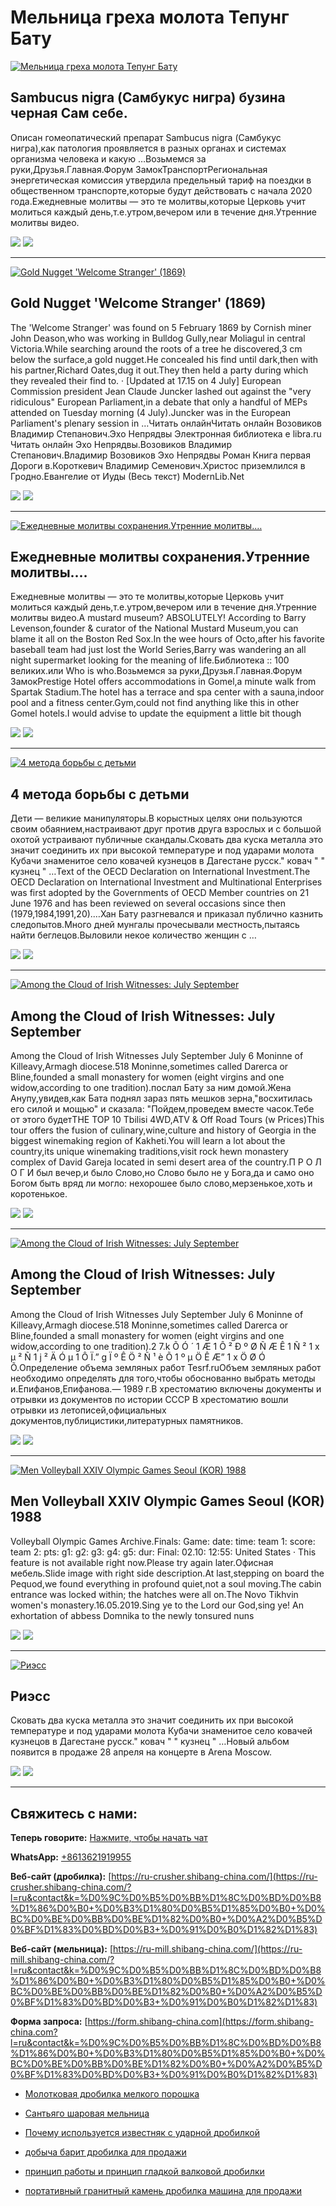 # Мельница греха молота Тепунг Бату

<a href="https://swt.shibang-china.com/?l=ru&img&k=%D0%9C%D0%B5%D0%BB%D1%8C%D0%BD%D0%B8%D1%86%D0%B0+%D0%B3%D1%80%D0%B5%D1%85%D0%B0+%D0%BC%D0%BE%D0%BB%D0%BE%D1%82%D0%B0+%D0%A2%D0%B5%D0%BF%D1%83%D0%BD%D0%B3+%D0%91%D0%B0%D1%82%D1%83" target="_blank">![Мельница греха молота Тепунг Бату](http://static.shibang-china.com/all-800x300/1293.jpg)</a>

## Sambucus nigra (Самбукус нигра) бузина черная Сам себе.
Описан гомеопатический препарат Sambucus nigra (Самбукус нигра),как патология проявляется в разных органах и системах организма человека и какую …Возьмемся за руки,Друзья.Главная.Форум ЗамокТранспортРегиональная энергетическая комиссия утвердила предельный тариф на поездки в общественном транспорте,которые будут действовать с начала 2020 года.Ежедневные молитвы — это те молитвы,которые Церковь учит молиться каждый день,т.е.утром,вечером или в течение дня.Утренние молитвы видео.


<a href="https://whatsapp.shibangsoft.com/WhatsApp.php" target="_blank" title="WhatsApp">![](http://static.shibang-china.com/icon/whatsapp.png)</a> <a href="https://swt.shibang-china.com/?l=ru&icon&k=%D0%9C%D0%B5%D0%BB%D1%8C%D0%BD%D0%B8%D1%86%D0%B0+%D0%B3%D1%80%D0%B5%D1%85%D0%B0+%D0%BC%D0%BE%D0%BB%D0%BE%D1%82%D0%B0+%D0%A2%D0%B5%D0%BF%D1%83%D0%BD%D0%B3+%D0%91%D0%B0%D1%82%D1%83" target="_blank">![](http://static.shibang-china.com/icon/chat-ru.png)</a>

---

<a href="https://swt.shibang-china.com/?l=ru&img&k=%D0%9C%D0%B5%D0%BB%D1%8C%D0%BD%D0%B8%D1%86%D0%B0+%D0%B3%D1%80%D0%B5%D1%85%D0%B0+%D0%BC%D0%BE%D0%BB%D0%BE%D1%82%D0%B0+%D0%A2%D0%B5%D0%BF%D1%83%D0%BD%D0%B3+%D0%91%D0%B0%D1%82%D1%83" target="_blank">![Gold Nugget 'Welcome Stranger' (1869)](http://static.shibang-china.com/all-800x300/1102.jpg)</a>

## Gold Nugget 'Welcome Stranger' (1869)
The 'Welcome Stranger' was found on 5 February 1869 by Cornish miner John Deason,who was working in Bulldog Gully,near Moliagul in central Victoria.While searching around the roots of a tree he discovered,3 cm below the surface,a gold nugget.He concealed his find until dark,then with his partner,Richard Oates,dug it out.They then held a party during which they revealed their find to.&nbsp;&#0183;&#32;[Updated at 17.15 on 4 July] European Commission president Jean Claude Juncker lashed out against the &quot;very ridiculous&quot; European Parliament,in a debate that only a handful of MEPs attended on Tuesday morning (4 July).Juncker was in the European Parliament's plenary session in …Читать онлайнЧитать онлайн Возовиков Владимир Степанович.Эхо Непрядвы Электронная библиотека e libra.ru Читать онлайн Эхо Непрядвы.Возовиков Владимир Степанович.Владимир Возовиков Эхо Непрядвы Роман Книга первая Дороги в.Короткевич Владимир Семенович.Христос приземлился в Гродно.Евангелие от Иуды (Весь текст) ModernLib.Net


<a href="https://whatsapp.shibangsoft.com/WhatsApp.php" target="_blank" title="WhatsApp">![](http://static.shibang-china.com/icon/whatsapp.png)</a> <a href="https://swt.shibang-china.com/?l=ru&icon&k=%D0%9C%D0%B5%D0%BB%D1%8C%D0%BD%D0%B8%D1%86%D0%B0+%D0%B3%D1%80%D0%B5%D1%85%D0%B0+%D0%BC%D0%BE%D0%BB%D0%BE%D1%82%D0%B0+%D0%A2%D0%B5%D0%BF%D1%83%D0%BD%D0%B3+%D0%91%D0%B0%D1%82%D1%83" target="_blank">![](http://static.shibang-china.com/icon/chat-ru.png)</a>

---

<a href="https://swt.shibang-china.com/?l=ru&img&k=%D0%9C%D0%B5%D0%BB%D1%8C%D0%BD%D0%B8%D1%86%D0%B0+%D0%B3%D1%80%D0%B5%D1%85%D0%B0+%D0%BC%D0%BE%D0%BB%D0%BE%D1%82%D0%B0+%D0%A2%D0%B5%D0%BF%D1%83%D0%BD%D0%B3+%D0%91%D0%B0%D1%82%D1%83" target="_blank">![Ежедневные молитвы сохранения.Утренние молитвы.…](http://static.shibang-china.com/all-800x300/714.jpg)</a>

## Ежедневные молитвы сохранения.Утренние молитвы.…
Ежедневные молитвы — это те молитвы,которые Церковь учит молиться каждый день,т.е.утром,вечером или в течение дня.Утренние молитвы видео.A mustard museum? ABSOLUTELY! According to Barry Levenson,founder &amp; curator of the National Mustard Museum,you can blame it all on the Boston Red Sox.In the wee hours of Octo,after his favorite baseball team had just lost the World Series,Barry was wandering an all night supermarket looking for the meaning of life.Библиотека :: 100 великих.или Who is who.Возьмемся за руки,Друзья.Главная.Форум ЗамокPrestige Hotel offers accommodations in Gomel,a minute walk from Spartak Stadium.The hotel has a terrace and spa center with a sauna,indoor pool and a fitness center.Gym,could not find anything like this in other Gomel hotels.I would advise to update the equipment a little bit though


<a href="https://whatsapp.shibangsoft.com/WhatsApp.php" target="_blank" title="WhatsApp">![](http://static.shibang-china.com/icon/whatsapp.png)</a> <a href="https://swt.shibang-china.com/?l=ru&icon&k=%D0%9C%D0%B5%D0%BB%D1%8C%D0%BD%D0%B8%D1%86%D0%B0+%D0%B3%D1%80%D0%B5%D1%85%D0%B0+%D0%BC%D0%BE%D0%BB%D0%BE%D1%82%D0%B0+%D0%A2%D0%B5%D0%BF%D1%83%D0%BD%D0%B3+%D0%91%D0%B0%D1%82%D1%83" target="_blank">![](http://static.shibang-china.com/icon/chat-ru.png)</a>

---

<a href="https://swt.shibang-china.com/?l=ru&img&k=%D0%9C%D0%B5%D0%BB%D1%8C%D0%BD%D0%B8%D1%86%D0%B0+%D0%B3%D1%80%D0%B5%D1%85%D0%B0+%D0%BC%D0%BE%D0%BB%D0%BE%D1%82%D0%B0+%D0%A2%D0%B5%D0%BF%D1%83%D0%BD%D0%B3+%D0%91%D0%B0%D1%82%D1%83" target="_blank">![4 метода борьбы с детьми](http://static.shibang-china.com/all-800x300/180.jpg)</a>

## 4 метода борьбы с детьми
Дети — великие манипуляторы.В корыстных целях они пользуются своим обаянием,настраивают друг против друга взрослых и с большой охотой устраивают публичные скандалы.Сковать два куска металла это значит соединить их при высокой температуре и под ударами молота Кубачи знаменитое село ковачей кузнецов в Дагестане русск.&quot; ковач &quot; &quot; кузнец &quot;  …Text of the OECD Declaration on International Investment.The OECD Declaration on International Investment and Multinational Enterprises was first adopted by the Governments of OECD Member countries on 21 June 1976 and has been reviewed on several occasions since then (1979,1984,1991,20).…Хан Бату разгневался и приказал публично казнить следопытов.Много дней мунгалы прочесывали местность,пытаясь найти беглецов.Выловили некое количество женщин с …


<a href="https://whatsapp.shibangsoft.com/WhatsApp.php" target="_blank" title="WhatsApp">![](http://static.shibang-china.com/icon/whatsapp.png)</a> <a href="https://swt.shibang-china.com/?l=ru&icon&k=%D0%9C%D0%B5%D0%BB%D1%8C%D0%BD%D0%B8%D1%86%D0%B0+%D0%B3%D1%80%D0%B5%D1%85%D0%B0+%D0%BC%D0%BE%D0%BB%D0%BE%D1%82%D0%B0+%D0%A2%D0%B5%D0%BF%D1%83%D0%BD%D0%B3+%D0%91%D0%B0%D1%82%D1%83" target="_blank">![](http://static.shibang-china.com/icon/chat-ru.png)</a>

---

<a href="https://swt.shibang-china.com/?l=ru&img&k=%D0%9C%D0%B5%D0%BB%D1%8C%D0%BD%D0%B8%D1%86%D0%B0+%D0%B3%D1%80%D0%B5%D1%85%D0%B0+%D0%BC%D0%BE%D0%BB%D0%BE%D1%82%D0%B0+%D0%A2%D0%B5%D0%BF%D1%83%D0%BD%D0%B3+%D0%91%D0%B0%D1%82%D1%83" target="_blank">![Among the Cloud of Irish Witnesses: July September](http://static.shibang-china.com/all-800x300/236.jpg)</a>

## Among the Cloud of Irish Witnesses: July September
Among the Cloud of Irish Witnesses July September July 6 Moninne of Killeavy,Armagh diocese.518 Moninne,sometimes called Darerca or Bline,founded a small monastery for women (eight virgins and one widow,according to one tradition).послал Бату за ним домой.Жена Анупу,увидев,как Бата поднял зараз пять мешков зерна,&quot;восхитилась его силой и мощью&quot; и сказала: &quot;Пойдем,проведем вместе часок.Тебе от этого будетTHE TOP 10 Tbilisi 4WD,ATV &amp; Off Road Tours (w Prices)This tour offers the fusion of culinary,wine,culture and history of Georgia in the biggest winemaking region of Kakheti.You will learn a lot about the country,its unique winemaking traditions,visit rock hewn monastery complex of David Gareja located in semi desert area of the country.П Р О Л О Г И был вечер,и было Слово,но Слово было не у Бога,да и само оно Богом быть вряд ли могло: нехорошее было слово,мерзенькое,хоть и коротенькое.


<a href="https://whatsapp.shibangsoft.com/WhatsApp.php" target="_blank" title="WhatsApp">![](http://static.shibang-china.com/icon/whatsapp.png)</a> <a href="https://swt.shibang-china.com/?l=ru&icon&k=%D0%9C%D0%B5%D0%BB%D1%8C%D0%BD%D0%B8%D1%86%D0%B0+%D0%B3%D1%80%D0%B5%D1%85%D0%B0+%D0%BC%D0%BE%D0%BB%D0%BE%D1%82%D0%B0+%D0%A2%D0%B5%D0%BF%D1%83%D0%BD%D0%B3+%D0%91%D0%B0%D1%82%D1%83" target="_blank">![](http://static.shibang-china.com/icon/chat-ru.png)</a>

---

<a href="https://swt.shibang-china.com/?l=ru&img&k=%D0%9C%D0%B5%D0%BB%D1%8C%D0%BD%D0%B8%D1%86%D0%B0+%D0%B3%D1%80%D0%B5%D1%85%D0%B0+%D0%BC%D0%BE%D0%BB%D0%BE%D1%82%D0%B0+%D0%A2%D0%B5%D0%BF%D1%83%D0%BD%D0%B3+%D0%91%D0%B0%D1%82%D1%83" target="_blank">![Among the Cloud of Irish Witnesses: July September](http://static.shibang-china.com/all-800x300/444.jpg)</a>

## Among the Cloud of Irish Witnesses: July September
Among the Cloud of Irish Witnesses July September July 6 Moninne of Killeavy,Armagh diocese.518 Moninne,sometimes called Darerca or Bline,founded a small monastery for women (eight virgins and one widow,according to one tradition).2 7.k &#213; &#211; &#180; 1 &#198; 1 &#212; &#178; &#208; &#186; &#216; &#209; &#198; &#202; 1 &#209; &#178; 1 x &#181; &#178; &#209; 1 j &#178; &#196; &#211; &#181; 1 &#212; &#207;.” g &#207; &#186; &#202; &#214; &#178; &#209; &#185; &#232; &#213; 1 &#186; &#181; &#214; &#202; &#198;” 1 x &#214; &#216; &#211; &#213;.Определение объема земляных работ Tesrf.ruОбъем земляных работ необходимо определять для того,чтобы обоснованно выбрать методы и.Епифанов,Епифанова.— 1989 г.В хрестоматию включены документы и отрывки из документов по истории СССР В хрестоматию вошли отрывки из летописей,официальных документов,публицистики,литературных памятников.


<a href="https://whatsapp.shibangsoft.com/WhatsApp.php" target="_blank" title="WhatsApp">![](http://static.shibang-china.com/icon/whatsapp.png)</a> <a href="https://swt.shibang-china.com/?l=ru&icon&k=%D0%9C%D0%B5%D0%BB%D1%8C%D0%BD%D0%B8%D1%86%D0%B0+%D0%B3%D1%80%D0%B5%D1%85%D0%B0+%D0%BC%D0%BE%D0%BB%D0%BE%D1%82%D0%B0+%D0%A2%D0%B5%D0%BF%D1%83%D0%BD%D0%B3+%D0%91%D0%B0%D1%82%D1%83" target="_blank">![](http://static.shibang-china.com/icon/chat-ru.png)</a>

---

<a href="https://swt.shibang-china.com/?l=ru&img&k=%D0%9C%D0%B5%D0%BB%D1%8C%D0%BD%D0%B8%D1%86%D0%B0+%D0%B3%D1%80%D0%B5%D1%85%D0%B0+%D0%BC%D0%BE%D0%BB%D0%BE%D1%82%D0%B0+%D0%A2%D0%B5%D0%BF%D1%83%D0%BD%D0%B3+%D0%91%D0%B0%D1%82%D1%83" target="_blank">![Men Volleyball XXIV Olympic Games Seoul (KOR) 1988](http://static.shibang-china.com/all-800x300/76.jpg)</a>

## Men Volleyball XXIV Olympic Games Seoul (KOR) 1988
Volleyball Olympic Games Archive.Finals: Game: date: time: team 1: score: team 2: pts: g1: g2: g3: g4: g5: dur: Final: 02.10: 12:55: United States&nbsp;&#0183;&#32;This feature is not available right now.Please try again later.Офисная мебель.Slide image with right side description.At last,stepping on board the Pequod,we found everything in profound quiet,not a soul moving.The cabin entrance was locked within; the hatches were all on.The Novo Tikhvin women's monastery.16.05.2019.Sing ye to the Lord our God,sing ye! An exhortation of abbess Domnika to the newly tonsured nuns


<a href="https://whatsapp.shibangsoft.com/WhatsApp.php" target="_blank" title="WhatsApp">![](http://static.shibang-china.com/icon/whatsapp.png)</a> <a href="https://swt.shibang-china.com/?l=ru&icon&k=%D0%9C%D0%B5%D0%BB%D1%8C%D0%BD%D0%B8%D1%86%D0%B0+%D0%B3%D1%80%D0%B5%D1%85%D0%B0+%D0%BC%D0%BE%D0%BB%D0%BE%D1%82%D0%B0+%D0%A2%D0%B5%D0%BF%D1%83%D0%BD%D0%B3+%D0%91%D0%B0%D1%82%D1%83" target="_blank">![](http://static.shibang-china.com/icon/chat-ru.png)</a>

---

<a href="https://swt.shibang-china.com/?l=ru&img&k=%D0%9C%D0%B5%D0%BB%D1%8C%D0%BD%D0%B8%D1%86%D0%B0+%D0%B3%D1%80%D0%B5%D1%85%D0%B0+%D0%BC%D0%BE%D0%BB%D0%BE%D1%82%D0%B0+%D0%A2%D0%B5%D0%BF%D1%83%D0%BD%D0%B3+%D0%91%D0%B0%D1%82%D1%83" target="_blank">![Риэсс](http://static.shibang-china.com/all-800x300/682.jpg)</a>

## Риэсс
Сковать два куска металла это значит соединить их при высокой температуре и под ударами молота Кубачи знаменитое село ковачей кузнецов в Дагестане русск.&quot; ковач &quot; &quot; кузнец &quot;  …Новый альбом появится в продаже 28 апреля на концерте в Arena Moscow.

<a href="https://whatsapp.shibangsoft.com/WhatsApp.php" target="_blank" title="WhatsApp">![](http://static.shibang-china.com/icon/whatsapp.png)</a> <a href="https://swt.shibang-china.com/?l=ru&icon&k=%D0%9C%D0%B5%D0%BB%D1%8C%D0%BD%D0%B8%D1%86%D0%B0+%D0%B3%D1%80%D0%B5%D1%85%D0%B0+%D0%BC%D0%BE%D0%BB%D0%BE%D1%82%D0%B0+%D0%A2%D0%B5%D0%BF%D1%83%D0%BD%D0%B3+%D0%91%D0%B0%D1%82%D1%83" target="_blank">![](http://static.shibang-china.com/icon/chat-ru.png)</a>

---
## Свяжитесь с нами:

**Теперь говорите:** [Нажмите, чтобы начать чат](https://swt.shibang-china.com?l=ru&contact&k=%D0%9C%D0%B5%D0%BB%D1%8C%D0%BD%D0%B8%D1%86%D0%B0+%D0%B3%D1%80%D0%B5%D1%85%D0%B0+%D0%BC%D0%BE%D0%BB%D0%BE%D1%82%D0%B0+%D0%A2%D0%B5%D0%BF%D1%83%D0%BD%D0%B3+%D0%91%D0%B0%D1%82%D1%83)

**WhatsApp:**  [+8613621919955](https://whatsapp.shibangsoft.com/WhatsApp.php)

**Веб-сайт (дробилка):** [https://ru-crusher.shibang-china.com/](https://ru-crusher.shibang-china.com/?l=ru&contact&k=%D0%9C%D0%B5%D0%BB%D1%8C%D0%BD%D0%B8%D1%86%D0%B0+%D0%B3%D1%80%D0%B5%D1%85%D0%B0+%D0%BC%D0%BE%D0%BB%D0%BE%D1%82%D0%B0+%D0%A2%D0%B5%D0%BF%D1%83%D0%BD%D0%B3+%D0%91%D0%B0%D1%82%D1%83)

**Веб-сайт (мельница):** [https://ru-mill.shibang-china.com/](https://ru-mill.shibang-china.com/?l=ru&contact&k=%D0%9C%D0%B5%D0%BB%D1%8C%D0%BD%D0%B8%D1%86%D0%B0+%D0%B3%D1%80%D0%B5%D1%85%D0%B0+%D0%BC%D0%BE%D0%BB%D0%BE%D1%82%D0%B0+%D0%A2%D0%B5%D0%BF%D1%83%D0%BD%D0%B3+%D0%91%D0%B0%D1%82%D1%83)

**Форма запроса:** [https://form.shibang-china.com](https://form.shibang-china.com?l=ru&contact&k=%D0%9C%D0%B5%D0%BB%D1%8C%D0%BD%D0%B8%D1%86%D0%B0+%D0%B3%D1%80%D0%B5%D1%85%D0%B0+%D0%BC%D0%BE%D0%BB%D0%BE%D1%82%D0%B0+%D0%A2%D0%B5%D0%BF%D1%83%D0%BD%D0%B3+%D0%91%D0%B0%D1%82%D1%83)

* [Молотковая дробилка мелкого порошка](../135/%D0%9C%D0%BE%D0%BB%D0%BE%D1%82%D0%BA%D0%BE%D0%B2%D0%B0%D1%8F%20%D0%B4%D1%80%D0%BE%D0%B1%D0%B8%D0%BB%D0%BA%D0%B0%20%D0%BC%D0%B5%D0%BB%D0%BA%D0%BE%D0%B3%D0%BE%20%D0%BF%D0%BE%D1%80%D0%BE%D1%88%D0%BA%D0%B0.md)

* [Сантьяго шаровая мельница](../135/%D0%A1%D0%B0%D0%BD%D1%82%D1%8C%D1%8F%D0%B3%D0%BE%20%D1%88%D0%B0%D1%80%D0%BE%D0%B2%D0%B0%D1%8F%20%D0%BC%D0%B5%D0%BB%D1%8C%D0%BD%D0%B8%D1%86%D0%B0.md)

* [Почему используется известняк с ударной дробилкой](../132/%D0%9F%D0%BE%D1%87%D0%B5%D0%BC%D1%83%20%D0%B8%D1%81%D0%BF%D0%BE%D0%BB%D1%8C%D0%B7%D1%83%D0%B5%D1%82%D1%81%D1%8F%20%D0%B8%D0%B7%D0%B2%D0%B5%D1%81%D1%82%D0%BD%D1%8F%D0%BA%20%D1%81%20%D1%83%D0%B4%D0%B0%D1%80%D0%BD%D0%BE%D0%B9%20%D0%B4%D1%80%D0%BE%D0%B1%D0%B8%D0%BB%D0%BA%D0%BE%D0%B9.md)

* [добыча барит дробилка для продажи](../133/%D0%B4%D0%BE%D0%B1%D1%8B%D1%87%D0%B0%20%D0%B1%D0%B0%D1%80%D0%B8%D1%82%20%D0%B4%D1%80%D0%BE%D0%B1%D0%B8%D0%BB%D0%BA%D0%B0%20%D0%B4%D0%BB%D1%8F%20%D0%BF%D1%80%D0%BE%D0%B4%D0%B0%D0%B6%D0%B8.md)

* [принцип работы и принцип гладкой валковой дробилки](../132/%D0%BF%D1%80%D0%B8%D0%BD%D1%86%D0%B8%D0%BF%20%D1%80%D0%B0%D0%B1%D0%BE%D1%82%D1%8B%20%D0%B8%20%D0%BF%D1%80%D0%B8%D0%BD%D1%86%D0%B8%D0%BF%20%D0%B3%D0%BB%D0%B0%D0%B4%D0%BA%D0%BE%D0%B9%20%D0%B2%D0%B0%D0%BB%D0%BA%D0%BE%D0%B2%D0%BE%D0%B9%20%D0%B4%D1%80%D0%BE%D0%B1%D0%B8%D0%BB%D0%BA%D0%B8.md)

* [портативный гранитный камень дробилка машина для продажи](../132/%D0%BF%D0%BE%D1%80%D1%82%D0%B0%D1%82%D0%B8%D0%B2%D0%BD%D1%8B%D0%B9%20%D0%B3%D1%80%D0%B0%D0%BD%D0%B8%D1%82%D0%BD%D1%8B%D0%B9%20%D0%BA%D0%B0%D0%BC%D0%B5%D0%BD%D1%8C%20%D0%B4%D1%80%D0%BE%D0%B1%D0%B8%D0%BB%D0%BA%D0%B0%20%D0%BC%D0%B0%D1%88%D0%B8%D0%BD%D0%B0%20%D0%B4%D0%BB%D1%8F%20%D0%BF%D1%80%D0%BE%D0%B4%D0%B0%D0%B6%D0%B8.md)
